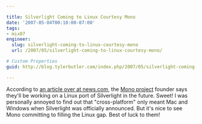 ```yaml
---

title: Silverlight Coming to Linux Courtesy Mono
date: '2007-05-04T00:10:00-07:00'
tags:
- mix07
engineer:
  slug: silverlight-coming-to-linux-courtesy-mono
  url: /2007/05/silverlight-coming-to-linux-courtesy-mono/

# Custom Properties
guid: http://blog.tylerbutler.com/index.php/2007/05/silverlight-coming-to-linux-courtesy-mono/

---
```


According to [an article over at news.com][1], the [Mono project][2] founder
says they'll be working on a Linux port of Silverlight in the future. Sweet! I
was personally annoyed to find out that "cross-platform" only meant Mac and
Windows when Silverlight was officially announced. But it's nice to see Mono
committing to filling the Linux gap. Best of luck to them!

   [1]: http://news.com.com/8301-10784_3-9714669-7.html
   [2]: http://www.mono-project.com/Main_Page
